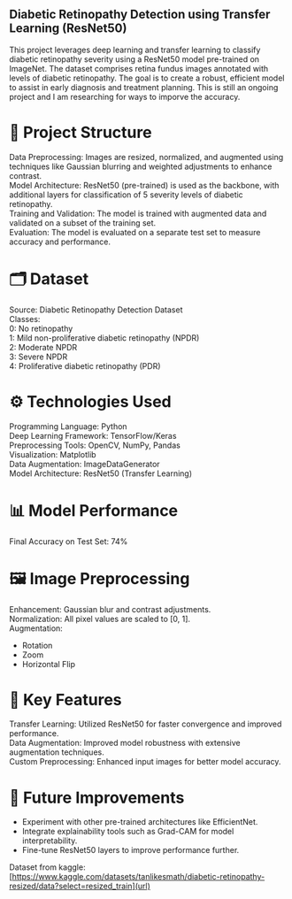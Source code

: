 ## Diabetic Retinopathy Detection using Transfer Learning (ResNet50)
This project leverages deep learning and transfer learning to classify diabetic retinopathy severity using a ResNet50 model pre-trained on ImageNet. The dataset comprises retina fundus images annotated with levels of diabetic retinopathy. The goal is to create a robust, efficient model to assist in early diagnosis and treatment planning. This is still an ongoing project and I am researching for ways to imporve the accuracy.

# 📂 Project Structure
Data Preprocessing: Images are resized, normalized, and augmented using techniques like Gaussian blurring and weighted adjustments to enhance contrast.<br>
Model Architecture: ResNet50 (pre-trained) is used as the backbone, with additional layers for classification of 5 severity levels of diabetic retinopathy.<br>
Training and Validation: The model is trained with augmented data and validated on a subset of the training set.<br>
Evaluation: The model is evaluated on a separate test set to measure accuracy and performance.<br>

# 🗂 Dataset
Source: Diabetic Retinopathy Detection Dataset<br>
Classes:<br>
0: No retinopathy<br>
1: Mild non-proliferative diabetic retinopathy (NPDR)<br>
2: Moderate NPDR<br>
3: Severe NPDR<br>
4: Proliferative diabetic retinopathy (PDR)<br>

# ⚙️ Technologies Used
Programming Language: Python<br>
Deep Learning Framework: TensorFlow/Keras<br>
Preprocessing Tools: OpenCV, NumPy, Pandas<br>
Visualization: Matplotlib<br>
Data Augmentation: ImageDataGenerator<br>
Model Architecture: ResNet50 (Transfer Learning)

# 📊 Model Performance
Final Accuracy on Test Set: 74%

# 🖼 Image Preprocessing
Enhancement: Gaussian blur and contrast adjustments.<br>
Normalization: All pixel values are scaled to [0, 1].<br>
Augmentation:
- Rotation
- Zoom
- Horizontal Flip

# 🔧 Key Features
Transfer Learning: Utilized ResNet50 for faster convergence and improved performance.<br>
Data Augmentation: Improved model robustness with extensive augmentation techniques.<br>
Custom Preprocessing: Enhanced input images for better model accuracy.<br>

# 🔬 Future Improvements
- Experiment with other pre-trained architectures like EfficientNet.
- Integrate explainability tools such as Grad-CAM for model interpretability.
- Fine-tune ResNet50 layers to improve performance further.

Dataset from kaggle: [https://www.kaggle.com/datasets/tanlikesmath/diabetic-retinopathy-resized/data?select=resized_train](url)
